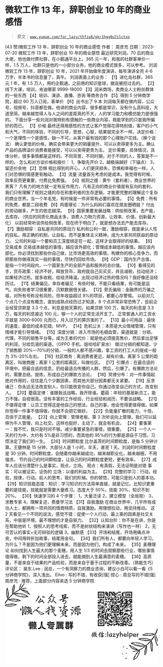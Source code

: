 # 微软工作 13 年，辞职创业 10 年的商业感悟

> 原文：[`www.yuque.com/for_lazy/thfiu8/gkr1hgg0u7ilctxo`](https://www.yuque.com/for_lazy/thfiu8/gkr1hgg0u7ilctxo)

<ne-h2 id="f8ded4f4" data-lake-id="f8ded4f4"><ne-heading-ext><ne-heading-anchor></ne-heading-anchor><ne-heading-fold></ne-heading-fold></ne-heading-ext><ne-heading-content><ne-text id="ua1c7ec65">(43 赞)微软工作 13 年，辞职创业 10 年的商业感悟</ne-text></ne-heading-content></ne-h2> <ne-p id="u711d6150" data-lake-id="u711d6150"><ne-text id="u94670512">作者： 周彦充</ne-text></ne-p> <ne-p id="u9e07ad9f" data-lake-id="u9e07ad9f"><ne-text id="u26a17936">日期：2023-07-20</ne-text></ne-p> <ne-p id="ue53fa834" data-lake-id="ue53fa834"><ne-text id="u3a2df056">微软工作 13 年，辞职创业 10 年的商业感悟</ne-text></ne-p> <ne-p id="u282214e1" data-lake-id="u282214e1"><ne-text id="ub4dbd740">最近研究刘润，70 后的商业大佬，他也做付费社群，在小鹅通平台上，365 元一年，和我的社群客单价一样，1.5 万人，社群只是他的一小部分业务，他的商业模式很多，可以参考。</ne-text></ne-p> <ne-p id="u97bd8cac" data-lake-id="u97bd8cac"><ne-text id="ufe6d71d0">刘润微软工作 13 年，辞职创业 10 年，2021 年开始做年度演讲，每年演讲全完 4-6 万字，半本书的信息量了，真牛。</ne-text></ne-p> <ne-p id="ub590ad3c" data-lake-id="ub590ad3c"><ne-text id="u3ec8c9ff">刘润表面上的业务：</ne-text> <ne-text id="u32929705">【1】进化岛社群，365 元 1 年，有 1.5 万人，用的企鹅通，之前用的知识星球，据说被挖过去的。</ne-text> <ne-text id="ua2c17b78">【2】线下大课，培训，肯迪哪家 9999-18000</ne-text> <ne-text id="u497631f2">【3】润米商场，卖商业人士粉丝群体的一些东西</ne-text> <ne-text id="u21721555">【4】培训、演讲、直播、咨询 等商务合作</ne-text> <ne-text id="ue4d2fd8e">【5】得到 5 分钟商学院，超过 60 万人订阅，客单价</ne-text> <ne-text id="u9618de9c">【6】出书出了 9 本</ne-text></ne-p> <ne-p id="u65f8d1e4" data-lake-id="u65f8d1e4"><ne-text id="uc8f7e19d">刘润每天都在做内容，公众号，视频号，抖音都在做。他讲的商业内容，很多都是常识，没有什么高科技，大道至简，越来越觉得人与人之间的差距真的不大，人的学习能力和模仿能力是很强的。</ne-text></ne-p> <ne-p id="u0444e8d1" data-lake-id="u0444e8d1"><ne-text id="u7373746e">下面分享一些刘润对我特别有感触的一些商业内容，我能学到的只是我所偏好的而已。</ne-text></ne-p> <ne-p id="uab562247" data-lake-id="uab562247"><ne-text id="u5f4e3ff3">【1】价格</ne-text> <ne-text id="u3cfb2b41">最终还得用感性的方式让客户觉得花得特别值，客户的小气和大气，不同的体验，不同的引导，思想，心智，结果就完全不一样。决定价格：一个是理性一个是感性，缺一不可，从客户最有钱的那个心理账户花钱。（换个说法）</ne-text></ne-p> <ne-p id="u8a111548" data-lake-id="u8a111548"><ne-text id="u8d5733aa">确认更低的价格，确实会带来更大的销量提升，可以以卖得更多为主。确认产品的品牌溢价消费者能接受，可以以卖得更贵为主。</ne-text></ne-p> <ne-p id="u8bcfbad2" data-lake-id="u8bcfbad2"><ne-text id="ua89237c7">定价需要，具体情况，具体分析，很多事情都是这样的。不同背景，不同时期，对于不同的人，答案是不一样的。</ne-text></ne-p> <ne-p id="u83ff16bf" data-lake-id="u83ff16bf"><ne-text id="u71682672">怎么和对方谈价格和报价：</ne-text> <ne-text id="u7f7218ad">1，争取先开价</ne-text> <ne-text id="ufbd0d0a3">2，越极端越好（下锚点）</ne-text> <ne-text id="ua3828d10">3，留还价余地</ne-text></ne-p> <ne-p id="u1b277b63" data-lake-id="u1b277b63"><ne-text id="u8871528d">【2】恐惧</ne-text> <ne-text id="u640d1b19">相比得到的开心，人们更厌损失，恐惧和幸福也一样，人们对恐惧的情感更有触动。</ne-text></ne-p> <ne-p id="u71178c47" data-lake-id="u71178c47"><ne-text id="ufd92781a">【3】流量</ne-text> <ne-text id="u90e35479">流量首先考虑的是成本。我觉得有时候，效率反而更重要，付费比免费强。</ne-text></ne-p> <ne-p id="u6f41f1d8" data-lake-id="u6f41f1d8"><ne-text id="udffe5370">【4】规则之缝：黄牛（套利者），商业世界的黑客？</ne-text> <ne-text id="u50b2c811">凡有力的地方就一定有反作用力，凡有正向的商业价值就有反向的套利，我们只有理解了规则之缝的存在和套利者的生存逻辑，才能更完整的理解这个复杂的商业世界。当一个羊毛党，有时候是一件非常有必要的事情。</ne-text></ne-p> <ne-p id="u21b39bba" data-lake-id="u21b39bba"><ne-text id="u33e627d8">【5】免费：所有的免费，都是二段收费</ne-text></ne-p> <ne-p id="u2b762fcb" data-lake-id="u2b762fcb"><ne-text id="u6adb3630">【6】鸡蛋理论：为什么妈妈们喜欢在朋友圈晒娃？</ne-text> <ne-text id="u37676a07">付出的劳动越多，产生的依恋越深。</ne-text></ne-p> <ne-p id="u8d34aa61" data-lake-id="u8d34aa61"><ne-text id="u5126e939">【6】国家重要发展战略：供给侧改革，去产能，去库存。（供应的同质化商品太多，浪费人力物力资源，让效率、价值，创新最大化）</ne-text> <ne-text id="u26007d05">以前经常听说供给侧改革，现在终于明白了，就是想办法去产能去库存。</ne-text></ne-p> <ne-p id="u88a632a4" data-lake-id="u88a632a4"><ne-text id="u8b73b66e">【7】激励相容：自私是共同的原动力</ne-text> <ne-text id="u567e3801">私利和公利一致，激励相容，就是承认人性的自私，用正确的机制，让自私，而不是集体主义精神，成为大家共同获益的原动力。</ne-text></ne-p> <ne-p id="uad35b303" data-lake-id="uad35b303"><ne-text id="ua9ef9be0">公司的利益一个要和员工深度绑定在一起，这样才会取得好的结果。</ne-text></ne-p> <ne-p id="u5928015c" data-lake-id="u5928015c"><ne-text id="u1ebb1191">【8】交易成本</ne-text> <ne-text id="u0482c044">交易成本越低的事情，越应该外部化；管理成本越低的事情，越应该内部化。你必须找到那些你自己做，比市场更高效的事情，构建你的核心竞争力，而把那些你做得其实一般的事情，尽快仍回给市场。</ne-text></ne-p> <ne-p id="u07c6db15" data-lake-id="u07c6db15"><ne-text id="ub9ac68c3">【9】GDP：国内生产总值，是指一个时间段内，一个国家生产的全部产品和服务的总价值。</ne-text></ne-p> <ne-p id="u43dcaf9b" data-lake-id="u43dcaf9b"><ne-text id="u8fa07fed">【10】看得见的手，货币政策：经济不好，释放货币，政府就自己买买买，并且减税，拉动经济；如果经济过热，就多收税，给经济降温。出现过经济过热的情况吗？我好像还没经历过。</ne-text></ne-p> <ne-p id="u8ea030bf" data-lake-id="u8ea030bf"><ne-text id="udbe52301">【11】结果偏见，幸存者偏见：有些时候，不能只看结果，有可能是运气。向失败者学习很重要，沉默数据很关键。</ne-text></ne-p> <ne-p id="u8abe98c1" data-lake-id="u8abe98c1"><ne-text id="ua5278ce2">【12】旁氏骗局：金融界的万骗之祖，对所有号称没有风险，但年收益超过 8%的项目，都要心存警惕。</ne-text></ne-p> <ne-p id="u82db4ccc" data-lake-id="u82db4ccc"><ne-text id="u70cecd99">以前对几个点几个点没有概念，直到成熟点经历过才知道，8 个点非常非常恐怖了，目前企业经营贷款是 3.3 个点，利息是按天算的，如果贷款 100 万，每天的利息是 3.3 万，每天的利息接近 100 元，够一个人的正常生活开支了。</ne-text></ne-p> <ne-p id="u17daa878" data-lake-id="u17daa878"><ne-text id="uf112d4ea">正常普通人的工资水平就是 3000-6000 元而已，月入过万的算厉害的了。</ne-text></ne-p> <ne-p id="u3f86ada5" data-lake-id="u3f86ada5"><ne-text id="ue6d64fc6">【13】最小可用品：最快的速度，最低的成本犯错，MVP。</ne-text></ne-p> <ne-p id="u00b4f42a" data-lake-id="u00b4f42a"><ne-text id="u7e3c6d87">【14】危机公关：本质是大众情绪管理，只有情绪才能引导情绪。</ne-text></ne-p> <ne-p id="u8ddd1714" data-lake-id="u8ddd1714"><ne-text id="uc1a019b1">【15】深度分销：进入市场的毛细血管，渠道就是：分销，代理，不同的销售平台等。成为王者的代价：就是他必须提高售价，然后拿出足够的利润，分给饥渴的渠道。（OPPO 手机，娃哈哈矿泉水）</ne-text></ne-p> <ne-p id="u1ce89ce0" data-lake-id="u1ce89ce0"><ne-text id="ub608b450">做过分销的都知道，少了销售额 20%—70%的分销，一般的人都不感兴趣，拿工资的打工人的提成一般为 3%-20%左右。</ne-text></ne-p> <ne-p id="u37d52371" data-lake-id="u37d52371"><ne-text id="u0cff6c24">【16】社区商务：离消费者更近，越有价值。离家 5 公里的距离区，叫做商圈；离家 1 公里的距离区，叫做社区。</ne-text></ne-p> <ne-p id="u56095578" data-lake-id="u56095578"><ne-text id="u3662a81f">【17】引爆点：在最合适的环境中，把最合适的信息，扔给最适合传播的人群，然后，引爆了。有爆款方法论的，需要总结，提炼，形成自己的爆款方法论。</ne-text></ne-p> <ne-p id="u11ebffe9" data-lake-id="u11ebffe9"><ne-text id="u56717e22">【18】冥律分布：对一件事情起绝对作用的，往往是几个少数因素，而其他大部分因素都无关紧要。</ne-text></ne-p> <ne-p id="u1cf66cfa" data-lake-id="u1cf66cfa"><ne-text id="u84b86136">【19】反求诸己：你永远无法改变别人，你只能改变你自己。你通过改变自己的方式，改变别人。</ne-text></ne-p> <ne-p id="u043d1cb0" data-lake-id="u043d1cb0"><ne-text id="u0fb86bfc">【20】蘑菇定律：谁跟我谈战略，我开除谁。蘑菇：年轻的基层新员工，能力不强，自视很高。没有丰富的工作经验，行业经验和阅历，不要谈战略。</ne-text></ne-p> <ne-p id="ua650a218" data-lake-id="ua650a218"><ne-text id="u6a231530">【21】不值得定律：让员工觉得这是他自己的想法，自己的事，他会觉得更值得做。如果你觉得一件事不值得做，你就不会把它做好。</ne-text></ne-p> <ne-p id="u5a33bd85" data-lake-id="u5a33bd85"><ne-text id="ub015c2c9">【22】负能量扩散的能力，十倍，百倍于正能量。</ne-text></ne-p> <ne-p id="u5b014bfa" data-lake-id="u5b014bfa"><ne-text id="u987e2b56">【23】向上管理：管理老板，第 3 次听说向上管理，我们可以延伸为牛人管理，向上社交。这样也挺好，主动了，就会有机会。</ne-text></ne-p> <ne-p id="ueebbc8c7" data-lake-id="ueebbc8c7"><ne-text id="u369b8249">【24】要事第一：我不忙，我只是时间不够。减少重要紧急的事情，很重要。</ne-text></ne-p> <ne-p id="u07b9b4bd" data-lake-id="u07b9b4bd"><ne-text id="ue9ba6a77">【25】一个人一天的行为中，大约有 5%是非习惯的，而其他的 95%的行为都是源自于习惯。习惯决定了我们的一生。</ne-text></ne-p> <ne-p id="ucb25eb25" data-lake-id="ucb25eb25"><ne-text id="u9464b86c">【26】时间颗粒度</ne-text> <ne-text id="u2f048b40">比尔盖茨的时间颗粒度，是每 5 分钟计算。王健林是 15 分钟，大部分人是 1 小时，半天，甚至 1 天。刘润的时间颗粒度是 30 分钟。时间颗粒度，会随着你越来越成功，越来越职业化，越来越细，不用强求。</ne-text></ne-p> <ne-p id="udcf29e21" data-lake-id="udcf29e21"><ne-text id="ud3a2141f">节约自己的时间颗粒度，让自己的时间颗粒度更短，更有效率。</ne-text></ne-p> <ne-p id="u23d37275" data-lake-id="u23d37275"><ne-text id="u78d23e95">【27】成年人应该分清楚什么是事实，观点，立场。</ne-text> <ne-text id="u9abbc863">观点：有真假，无法证明是对错</ne-text> <ne-text id="uc407cfab">事实：可以被证实，证伪的</ne-text> <ne-text id="u9d5e92cf">立场：以谁的利益为主。</ne-text></ne-p> <ne-p id="u0fa37411" data-lake-id="u0fa37411"><ne-text id="u46134b5b">【28】完整的学习：行动，经验，规律，行动。前人的思考，我们的阶梯。你的顿悟，可能只是别人的基本功。</ne-text></ne-p> <ne-p id="uad5566be" data-lake-id="uad5566be"><ne-text id="u93a2f783">【29】知识技能态度：知识：学习知识的方法简单直接，就是记忆。比知识更重要的是技能，技能就是需要大量练习。态度大于 50%，技能 30%，知识不到 20%。</ne-text></ne-p> <ne-p id="u28872950" data-lake-id="u28872950"><ne-text id="u5d2b38e6">【30】快速学习的 4 个步骤：</ne-text> <ne-text id="u139b9dec">1，大量泛读</ne-text> <ne-text id="u4302616b">2，建立模型（全局观）</ne-text> <ne-text id="u9c5e0ed2">3，求教专家</ne-text> <ne-text id="u39bb9ae4">4，理解复述，费曼学习法</ne-text></ne-p> <ne-p id="u0d7a3b74" data-lake-id="u0d7a3b74"><ne-text id="u771bb9b3">【31】自我激励</ne-text> <ne-text id="u133edcc3">在商业世界中，几乎所有成功人士，都拥有一项共同的情商特质，自我激励。用理想拉动，用坚持推动。</ne-text></ne-p> <ne-p id="ud807f5a1" data-lake-id="ud807f5a1"><ne-text id="u395d5405">这 2 天看见一个不同的说法，感觉不错：促使一个人行动，最上乘的因素是社交关系，中层是环境，最不理想的才是自驱力。</ne-text></ne-p> <ne-p id="ub3206392" data-lake-id="ub3206392"><ne-text id="u6ccfa001">【32】认知台阶：你不是在讲，你是在帮助他听</ne-text> <ne-text id="ue4153ff2">1，按照人的思考线索，而不是树状结构来演讲（写作也一样）</ne-text> <ne-text id="ud51a0a3d">2，无可否认的事实+无可辩驳的逻辑</ne-text> <ne-text id="ufdfe2024">3，幽默感</ne-text></ne-p> <ne-p id="uf6f8e7d1" data-lake-id="uf6f8e7d1"><ne-text id="ud239383b">【33】开场和结尾，开场用痛点冲突，中间用转折加故事，结尾用金句。</ne-text></ne-p> <ne-p id="u4a33b65a" data-lake-id="u4a33b65a"><ne-text id="u9a391f77">【34】我们所有人，都要向年轻人学习。为什么？不是因为他们更理解未来，而是因为他们，构成了未来。</ne-text></ne-p> <ne-p id="u1420ccb0" data-lake-id="u1420ccb0"><ne-text id="ua33cb1d6">【35】麦穗理论</ne-text> <ne-text id="u0de786d1">如何找到人生最大的那个麦穗，用人生 1/3 的时间去观察那些行业，哪些事情值得做，剩下的时间全部投入进去，就能摘到人生最满意的麦穗。</ne-text></ne-p> <ne-p id="u75bd42c6" data-lake-id="u75bd42c6"><ne-text id="ud6d3c1e6">【36】高质量，不是来自于结果的产品检验，而是来自于基于过程的不断改善。（熟能生巧）</ne-text></ne-p> <ne-hole id="ud6c8702c" data-lake-id="ud6c8702c"><ne-card data-card-name="hr" data-card-type="block" id="YJu3w" data-event-boundary="card"><ne-p id="ubd8b6f7d" data-lake-id="ubd8b6f7d"><ne-text id="u6d7c6c10">评论区：</ne-text></ne-p> <ne-p id="u37e5d6d4" data-lake-id="u37e5d6d4"><ne-text id="u948ed47e">昊东.Lee : 润总，一个有洞察力的商业咨询，建议小白可以看一看《5 分钟商学院》，深入浅出。</ne-text> <ne-text id="ue4a619a0">Eilvo : 写的不错，有收获[强]</ne-text> <ne-text id="u91781496">控心 : 周总写的不错[强]</ne-text> <ne-text id="uc18f4576">周彦充 : 推荐，上面部分内容来选 5 分钟商学院</ne-text></ne-p> <ne-p id="u29d71adb" data-lake-id="u29d71adb"><ne-card data-card-name="image" data-card-type="inline" id="cdInX" data-event-boundary="card">![](img/894d30a529e7c37bcd3392323c99941c.png)  <ne-hole id="ue026a515" data-lake-id="ue026a515"><ne-card data-card-name="hr" data-card-type="block" id="ZF8U8" data-event-boundary="card"></ne-card></ne-hole></ne-card></ne-p></ne-card></ne-hole>